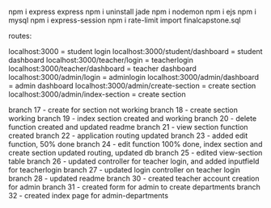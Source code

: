 npm i express
express
npm i uninstall jade
npm i nodemon
npm i ejs
npm i mysql
npm i express-session
npm i rate-limit
import finalcapstone.sql


routes:

localhost:3000 = student login
localhost:3000/student/dashboard = student dashboard
localhost:3000/teacher/login = teacherlogin
localhost:3000/teacher/dashboard = teacher dashboard
localhost:3000/admin/login = adminlogin
localhost:3000/admin/dashboard = admin dashboard
localhost:3000/admin/create-section = create section
localhost:3000/admin/index-section = create section


branch 17 - create for section not working
branch 18 - create section working
branch 19 - index section created and working
branch 20 - delete function created and updated readme
branch 21 - view section function created
branch 22 - application routing updated
branch 23 - added edit function, 50% done
branch 24 - edit function 100% done, index section and create section updated routing, updated db
branch 25 - edited view-section table
branch 26 - updated controller for teacher login, and added inputfield for teacherlogin
branch 27 - updated login controller on teacher login
branch 28 - updated readme
branch 30 - created teacher account creation for admin
branch 31 - created form for admin to create departments
branch 32 - created index page for admin-departments